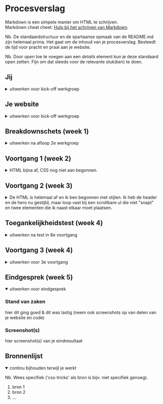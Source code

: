 # Procesverslag
Markdown is een simpele manier om HTML te schrijven.  
Markdown cheat cheet: [Hulp bij het schrijven van Markdown](https://github.com/adam-p/markdown-here/wiki/Markdown-Cheatsheet).

Nb. De standaardstructuur en de spartaanse opmaak van de README.md zijn helemaal prima. Het gaat om de inhoud van je procesverslag. Besteedt de tijd voor pracht en praal aan je website.

Nb. Door *open* toe te voegen aan een *details* element kun je deze standaard open zetten. Fijn om dat steeds voor de relevante stuk(ken) te doen.





## Jij

<details>
<summary>uitwerken voor kick-off werkgroep</summary>

### Auteur:
Rick van Dijken

#### Je startniveau:
rode piste

#### Je focus:
responsive
 
</details>





## Je website

<details>
<summary>uitwerken voor kick-off werkgroep</summary>

### Je opdracht:
ik ga https://splice.com namaken.

#### Screenshot(s) van de eerste pagina (small screen): 
homepage splice  
<img src="./images/splice_home_screenshot.png" width="375px" alt="de home-page van splice.com">

#### Screenshot(s) van de tweede pagina (small screen):
inlogscherm splice  
<img src="./images/splice_plugins_screenshot.png" width="375px" alt="de plug-in-page van splice.com">
 
</details>





## Breakdownschets (week 1)

<details>
<summary>uitwerken na afloop 2e werkgroep</summary>

### de eerste pagina: 
<img src="images/breakdown_home1.png" alt="1 van de 6 afbeeldingen van de breakdown van het startscherm">
<img src="images/breakdown_home2.png" alt="2 van de 6 afbeeldingen van de breakdown van het startscherm">
<img src="images/breakdown_home3.png" alt="3 van de 6 afbeeldingen van de breakdown van het startscherm">
<img src="images/breakdown_home4.png" alt="4 van de 6 afbeeldingen van de breakdown van het startscherm">
<img src="images/breakdown_home5.png" alt="5 van de 6 afbeeldingen van de breakdown van het startscherm">
<img src="images/breakdown_home6.png" alt="6 van de 6 afbeeldingen van de breakdown van het startscherm">

### de tweede pagina: 
<img src="images/breakdown_plugins1.png" alt="1 van de 6 afbeeldingen van de breakdown van het plugin-scherm">
<img src="images/breakdown_plugins2.png" alt="2 van de 6 afbeeldingen van de breakdown van het plugin-scherm">
<img src="images/breakdown_plugins3.png" alt="3 van de 6 afbeeldingen van de breakdown van het plugin-scherm">
<img src="images/breakdown_plugins4.png" alt="4 van de 6 afbeeldingen van de breakdown van het plugin-scherm">
<img src="images/breakdown_plugins5.png" alt="5 van de 6 afbeeldingen van de breakdown van het plugin-scherm">
<img src="images/breakdown_plugins6.png" alt="6 van de 6 afbeeldingen van de breakdown van het plugin-scherm">

### navigatie: 
<img src="images/breakdown_navigatie.png" width="375px" alt="breakdown van de navigatie">

### dropdown: 
<img src="images/breakdown_dropdown.png" width="375px" alt="breakdown van het dropdown-menu">

### form: 
<img src="images/breakdown_form.png" width="375px" alt="breakdown van het zoekveld">

</details>





## Voortgang 1 (week 2)

<details>
<summary>HTML bijna af, CSS nog niet aan begonnen.</summary>

### Stand van zaken
De breakdown schets kostte veel tijd, maar uiteindelijk scheelde het waarschrijnlijk
veel tijd bij het schrijven van de HTML. 

Ik heb tot nu toe alleen de HTML geschreven, maar veel afbeeldingen ontbreken nog. 
Ik ben nog nergens tegenaan gelopen, omdat ik nog niet aan het CSS bestand ben begonnen.

#### Screenshots HTML
<img src="images/voortgang1-screenshot1.png" width="375px" alt="HTML home-page">
<img src="images/voortgang1-screenshot2.png" width="375px" alt="HTML plugin-page">

Ik probeer na het inleveren van dit document om 18:00 (19-09-21) nog aan de CSS te beginnen.
Dus wellicht heb ik morgen ook al wat gestijld.


### Agenda voor meeting
samen met je groepje opstellen

| Rick           | student 2          | student 3    | student 4        |
| ---            | ---                | ---          | ---              |
| Ik heb zelf    | en dit             | en ik dit    | en dan ik dat    |
| niets te       | dit als er tijd is | nog een punt | dit wil ik zeker |
| bespreken, dus | ...                | ...          | ...              |
| ik luister mee.|


### Verslag van meeting
- Ik heb veel vragen gesteld over de structuur van mijn HTML. Die klopt nu na de feedback bijna volledig. 
  Er missen alleen nog een paar afbeeldingen.

</details>





## Voortgang 2 (week 3)

<details>
<summary>De HTML is helemaal af en ik ben begonnen met stijlen. Ik heb de header en de hero nu gestijld,
maar loop vast bij een scrollbare ul die niet "snapt"  en twee elementen die ik naast elkaar moet plaatsen.</summary>

### Stand van zaken
Hun website:
<img src="images/voortgang2-1.png" alt="splice home">

Mijn versie:
<img src="images/voortgang2-2.png" alt="splice home remake">


### Agenda voor meeting
samen met je groepje opstellen

| Rick           | Esther             | student 3    | student 4        |
| ---            | ---                | ---          | ---              |
| Een a naast een| header animatie    | en ik dit    | en dan ik dat    |
| h3 plaatsen    | ...                | nog een punt | dit wil ik zeker |
|zonder container| ...                | ...          | ...              |
| &              |
|order veranderen|
| van li's items |
| &              |
| scrollbare ul  | 
| snapt niet.    |

### Verslag van meeting
- Ik was de enige aanwezig bij het voortgangsgesprek. Hierdoor ben ik met alles in het bovenstaande lijstje geholpen.
  Het naast elkaar plaatsen van elementen, de order van li's veranderen en een de ul laten scrollen.

</details>





## Toegankelijkheidstest (week 4)

<details>
<summary>uitwerken na test in 8e voortgang</summary>

### Bevindingen

#### Bevindingen voor gebruik met toetsenbord
- Zonder het hamburger-menu te hebben uitgeklapt doorloop je met tab alle links die daar in staan. Dit zou niet moeten als hij is ingeklapt.

Ik weet nog niet hoe ik dit fix.

#### Bevindingen na testen met slecht zicht en parkinson
- Optie om font size groter te maken. Dit maakt het in het algemeen voor slechtzienden makkelijker om de website te gebruiken.

- Grijze teksten donkerder maken voor een beter contrast.

- Je zou besturing door middel van spraak kunnen toepassen bij parkinson.

Ik weet hoe ik dit kan doen (behalve de spraakbesturing voor parkinson), maar ik ga mijn website responsive maken dus ik laat dit even links liggen.

#### Bevindingen na het gebruik van een narrator
- Narrator leest koppen en tekst niet goed voor (maar dit kwam omdat ik de besturing niet goed had doorgelopen).
- Bij de app advertentie op de home-page zei de narrator niet wat de button zou doen, namelijk het sluiten van de advertentie.

Door middel van een aria-label leest de narrator de close-button nu goed voor.


</details>





## Voortgang 3 (week 4)

<details>
<summary>uitwerken voor 3e voortgang</summary>

### Stand van zaken
De eerste pagina is helemaal gereed voor telefoon. Nu moet ik het responsive gaan maken, maar ik weet niet zo goed waar ik moet starten.


### Agenda voor meeting
samen met je groepje opstellen

| Rick           | student 2          | student 3    | student 4        |
| ---            | ---                | ---          | ---              |
| Waar begin ik  | en dit             | en ik dit    | en dan ik dat    |
| met het respon-| dit als er tijd is | nog een punt | dit wil ik zeker |
| sive maken     | ...                | ...          | ...              |


### Verslag van meeting
hier na afloop snel de uitkomsten van de meeting vastleggen

- Mijn geheugen is even verfrist. Ik moet gewoon "@media only screen and (min-width: "breedte van het breakpoint") {}" gebruiken.
</details>





## Eindgesprek (week 5)

<details open>
<summary>uitwerken voor eindgesprek</summary>

### Stand van zaken
hier dit ging goed & dit was lastig (neem ook screenshots op van delen van je website en code)

### Screenshot(s)

hier screenshot(s) van je eindresultaat

</details>





## Bronnenlijst

<details open>
<summary>continu bijhouden terwijl je werkt</summary>

Nb. Wees specifiek ('css-tricks' als bron is bijv. niet specifiek genoeg).

1. bron 1
2. bron 2
3. ...

</details>